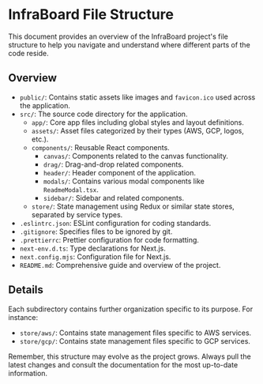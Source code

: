 # InfraBoard File Structure

This document provides an overview of the InfraBoard project's file structure to help you navigate and understand where different parts of the code reside.

## Overview

- `public/`: Contains static assets like images and `favicon.ico` used across the application.
- `src/`: The source code directory for the application.
  - `app/`: Core app files including global styles and layout definitions.
  - `assets/`: Asset files categorized by their types (AWS, GCP, logos, etc.).
  - `components/`: Reusable React components.
    - `canvas/`: Components related to the canvas functionality.
    - `drag/`: Drag-and-drop related components.
    - `header/`: Header component of the application.
    - `modals/`: Contains various modal components like `ReadmeModal.tsx`.
    - `sidebar/`: Sidebar and related components.
  - `store/`: State management using Redux or similar state stores, separated by service types.
- `.eslintrc.json`: ESLint configuration for coding standards.
- `.gitignore`: Specifies files to be ignored by git.
- `.prettierrc`: Prettier configuration for code formatting.
- `next-env.d.ts`: Type declarations for Next.js.
- `next.config.mjs`: Configuration file for Next.js.
- `README.md`: Comprehensive guide and overview of the project.

## Details

Each subdirectory contains further organization specific to its purpose. For instance:

- `store/aws/`: Contains state management files specific to AWS services.
- `store/gcp/`: Contains state management files specific to GCP services.

Remember, this structure may evolve as the project grows. Always pull the latest changes and consult the documentation for the most up-to-date information.
